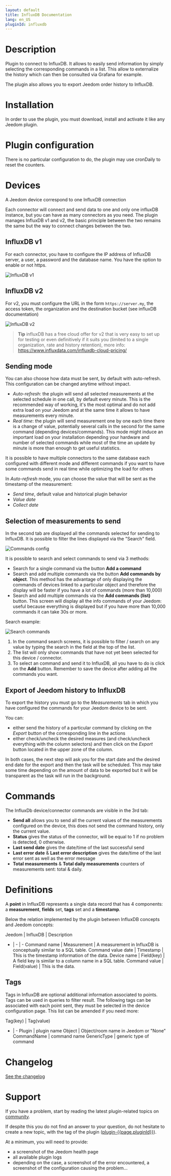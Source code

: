 ```yaml
---
layout: default
title: InfluxDB Documentation
lang: en_US
pluginId: influxdb
---
```


# Description

Plugin to connect to InfluxDB. It allows to easily send information by simply selecting the corresponding commands in a list. This allow to externalize the history which can then be consulted via Grafana for example.

The plugin also allows you to export Jeedom order history to InfluxDB.

# Installation

In order to use the plugin, you must download, install and activate it like any Jeedom plugin.

# Plugin configuration

There is no particular configuration to do, the plugin may use cronDaily to reset the counters.

# Devices

A Jeedom device correspond to one InfluxDB connection

Each connector will connect and send data to one and only one influxDB instance, but you can have as many connectors as you need.
The plugin manages InfluxDB v1 and v2, the basic principle between the two remains the same but the way to connect changes between the two.

## InfluxDB v1

For each connector, you have to configure the IP address of InfluxDB server, a user, a password and the database name.
You have the option to enable or not https.

![InfluxDB v1](../images/influxV1.png "InfluxDB v1")

## InfluxDB v2

For v2, you must configure the URL in the form `https://server.my`, the access token, the organization and the destination bucket (see influxDB documentation)

![InfluxDB v2](../images/influxV2.png "InfluxDB v2")

> **Tip**
> influxDB has a free cloud offer for v2 that is very easy to set up for testing or even definitively if it suits you (limited to a single organization, rate and history retention), more info: <https://www.influxdata.com/influxdb-cloud-pricing/>

## Sending mode

You can also choose how data must be sent, by default with auto-refresh. This configuration can be changed anytime without impact.

- _Auto-refresh_: the plugin will send all selected measurements at the selected schedule in one call, by default every minute.
This is the recommended way of working, it's the most optimal and do not add extra load on your Jeedom and at the same time it allows to have measurements every minute.
- _Real time_: the plugin will send measurement one by one each time there is a change of value, potentially several calls in the second for the same command (depending devices/commands). This mode might induce an important load on your installation depending your hardware and number of selected commands while most of the time an update by minute is more than enough to get useful statistics.

It is possible to have multiple connectors to the same database each configured with different mode and different commands if you want to have some commands send in real time while optimizing the load for others

In _Auto-refresh_ mode, you can choose the value that will be sent as the timestamp of the measurement:

- _Send time_, default value and historical plugin behavior
- _Value date_
- _Collect date_

## Selection of measurements to send

In the second tab are displayed all the commands selected for sending to InfluxDB. It is possible to filter the lines displayed via the "Search" field.

![Commands config](../images/commands.png "Commands config")

It is possible to search and select commands to send via 3 methods:

- Search for a single command via the button **Add a command**
- Search and add multiple commands via the button **Add commands by object**. This method has the advantage of only displaying the commands of devices linked to a particular object and therefore the display will be faster if you have a lot of commands (more than 10,000)
- Search and add multiple commands via the **Add commands (list)** button. This screen will display all the info commands of your Jeedom: useful because everything is displayed but if you have more than 10,000 commands it can take 30s or more.

Search example:

![Search commands](../images/search.png "Search commands")

1. In the command search screens, it is possible to filter / search on any value by typing the search in the field at the top of the list.
2. The list will only show commands that have not yet been selected for this device / connector.
3. To select an command and send it to InfluxDB, all you have to do is click on the **Add** button. Remember to save the device after adding all the commands you want.

## Export of Jeedom history to InfluxDB

To export the history you must go to the _Measurements_ tab in which you have configured the commands for your Jeedom device to be sent.

You can:

- either send the history of a particular command by clicking on the _Export_ button of the corresponding line in the actions
- either check/uncheck the desired measures (and check/uncheck everything with the column selectors) and then click on the _Export_ button located in the upper zone of the column.

In both cases, the next step will ask you for the start date and the desired end date for the export and then the task will be scheduled.
This may take some time depending on the amount of data to be exported but it will be transparent as the task will run in the background.

# Commands

The InfluxDb device/connector commands are visible in the 3rd tab:

- **Send all** allows you to send all the current values of the measurements configured on the device, this does not send the command history, only the current value.
- **Status** gives the status of the connector, will be equal to 1 if no problem is detected, 0 otherwise.
- **Last send date** gives the date/time of the last successful send
- **Last error date** & **Last error description** gives the date/time of the last error sent as well as the error message
- **Total measurements** & **Total daily measurements** counters of measurements sent: total & daily.

# Definitions

A **point** in InfluxDB represents a single data record that has 4 components: a **measurement**, **fields** set, **tags** set and a **timestamp**.

Below the relation implemented by the plugin between InfluxDB concepts and Jeedom concepts:

Jeedom | InfluxDB | Description

- | - | -
Command name | Measurement | A measurement in InfluxDB is conceptually similar to a SQL table.
Command value date | Timestamp | This is the timestamp information of the data.
Device name | Field(key) | A field key is similar to a column name in a SQL table.
Command value | Field(value) | This is the data.

## Tags

Tags in InfluxDB are optional additional information associated to points.
Tags can be used in queries to filter result.
The following tags can be associated with each point sent, they must be selected in the device configuration page.
This list can be amended if you need more:

Tag(key) | Tag(value)

- | -
Plugin | plugin name
Object | Object/room name in Jeedom or "None"
CommandName | command name
GenericType | generic type of command

# Changelog

[See the changelog](./changelog)

# Support

If you have a problem, start by reading the latest plugin-related topics on [community]({{site.forum}}/tags/plugin-{{page.pluginId}}).

If despite this you do not find an answer to your question, do not hesitate to create a new topic, with the tag of the plugin ([plugin-{{page.pluginId}}]({{site.forum}}/tags/plugin-{{page.pluginId}})).

At a minimum, you will need to provide:

- a screenshot of the Jeedom health page
- all available plugin logs
- depending on the case, a screenshot of the error encountered, a screenshot of the configuration causing the problem...
